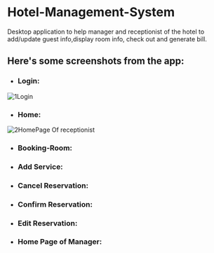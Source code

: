# Hotel-Management-System
Desktop application to help manager and receptionist of the hotel to add/update guest info,display room info, check out and generate bill.


## Here's some screenshots from the app:

* ### Login:
![1Login](https://user-images.githubusercontent.com/15314292/58172933-39eaae80-7c9a-11e9-9258-b874dc91f221.png)


* ### Home:
![2HomePage Of receptionist](https://user-images.githubusercontent.com/15314292/58172982-5edf2180-7c9a-11e9-852f-093e5a723699.png)


* ### Booking-Room:


* ### Add Service:


* ### Cancel Reservation:


* ### Confirm Reservation:


* ### Edit Reservation:

* ### Home Page of Manager:

